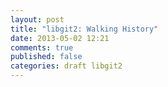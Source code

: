 ```yaml
---
layout: post
title: "libgit2: Walking History"
date: 2013-05-02 12:21
comments: true
published: false
categories: draft libgit2
---
```

